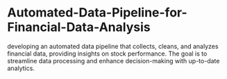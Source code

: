 # Automated-Data-Pipeline-for-Financial-Data-Analysis
developing an automated data pipeline that collects, cleans, and analyzes financial data, providing insights on stock performance. The goal is to streamline data processing and enhance decision-making with up-to-date analytics.
